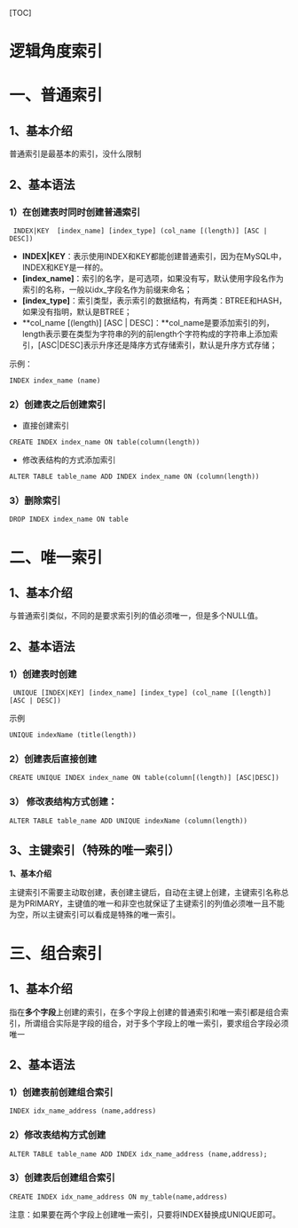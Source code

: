 [TOC]



# 逻辑角度索引

# **一、普通索引**

## **1、基本介绍**

普通索引是最基本的索引，没什么限制

## **2、基本语法**

### **1）在创建表时同时创建普通索引**  

```
 INDEX|KEY  [index_name] [index_type] (col_name [(length)] [ASC | DESC])   
```

- **INDEX|KEY**：表示使用INDEX和KEY都能创建普通索引，因为在MySQL中，INDEX和KEY是一样的。
- **[index_name]**：索引的名字，是可选项，如果没有写，默认使用字段名作为索引的名称，一般以idx_字段名作为前缀来命名；
- **[index_type]**：索引类型，表示索引的数据结构，有两类：BTREE和HASH，如果没有指明，默认是BTREE；
- **col_name [(length)] [ASC | DESC]：**col_name是要添加索引的列，length表示要在类型为字符串的列的前length个字符构成的字符串上添加索引，[ASC|DESC]表示升序还是降序方式存储索引，默认是升序方式存储；

示例：

```mysql
INDEX index_name (name)
```

### **2）创建表之后创建索引**

- 直接创建索引

```mysql
CREATE INDEX index_name ON table(column(length))
```

- 修改表结构的方式添加索引

```mysql
ALTER TABLE table_name ADD INDEX index_name ON (column(length))
```

### **3）删除索引**

```mysql
DROP INDEX index_name ON table
```



# 二、唯一索引

## **1、基本介绍**

与普通索引类似，不同的是要求索引列的值必须唯一，但是多个NULL值。

## **2、基本语法**

### **1）创建表时创建**

```mysql
 UNIQUE [INDEX|KEY] [index_name] [index_type] (col_name [(length)] [ASC | DESC])
```

示例

```mysql
UNIQUE indexName (title(length))
```

### **2）创建表后直接创建**

```mysql
CREATE UNIQUE INDEX index_name ON table(column[(length)] [ASC|DESC])
```



### **3） 修改表结构方式创建：**

```mysql
ALTER TABLE table_name ADD UNIQUE indexName (column(length))
```



## **3、主键索引（特殊的唯一索引）**

**1、基本介绍**

 主键索引不需要主动取创建，表创建主键后，自动在主键上创建，主键索引名称总是为PRIMARY，主键值的唯一和非空也就保证了主键索引的列值必须唯一且不能为空，所以主键索引可以看成是特殊的唯一索引。

# **三、组合索引**

## **1、基本介绍**

指在**多个字段**上创建的索引，在多个字段上创建的普通索引和唯一索引都是组合索引，所谓组合实际是字段的组合，对于多个字段上的唯一索引，要求组合字段必须唯一

## **2、基本语法**

### **1）创建表前创建组合索引** 

```mysql
INDEX idx_name_address (name,address)
```



### **2）修改表结构方式创建**

```mysql
ALTER TABLE table_name ADD INDEX idx_name_address (name,address); 
```



### **3）创建表后创建组合索引** 

```mysql
CREATE INDEX idx_name_address ON my_table(name,address)
```

注意：如果要在两个字段上创建唯一索引，只要将INDEX替换成UNIQUE即可。